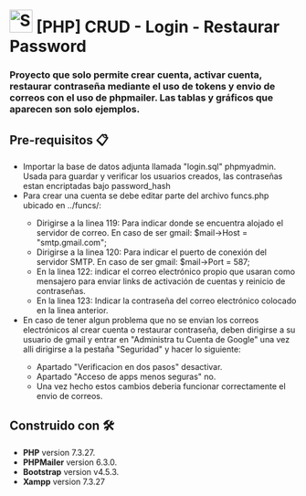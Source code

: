<h1><img src="https://images.emojiterra.com/google/noto-emoji/unicode-13.1/128px/1f1ea-1f1f8.png" alt="Spain flag" width="40" height="40" /> [PHP] CRUD - Login - Restaurar Password</h1>
<h3> Proyecto que solo permite crear cuenta, activar cuenta, restaurar contraseña mediante el uso de tokens y envio de correos con el uso de phpmailer. Las tablas y gráficos que aparecen son solo ejemplos. </h3>

<h2> Pre-requisitos 📋 </h2>
<ul>
  <li>
Importar la base de datos adjunta llamada "login.sql" phpmyadmin. Usada para guardar y verificar los usuarios creados, las contraseñas estan encriptadas bajo password_hash
  </li>
  <li>
Para crear una cuenta se debe editar parte del archivo funcs.php ubicado en ../funcs/:
 </li>
  <ul>
    <li>
  Dirigirse a la linea 119: Para indicar donde se encuentra alojado el servidor de correo. En caso de ser gmail: $mail->Host = "smtp.gmail.com";
    </li>
     <li>
  Dirigirse a la linea 120: Para indicar el puerto de conexión del servidor SMTP. En caso de ser gmail: $mail->Port = 587;
    </li>
     <li>
  En la linea 122: indicar el correo electrónico propio que usaran como mensajero para enviar links de activación de cuentas y reinicio de contraseñas.
    </li>
    <li>
  En la linea 123: Indicar la contraseña del correo electrónico colocado en la linea anterior.
    </li>
  </ul>
  <li>
    En caso de tener algun problema que no se envian los correos electrónicos al crear cuenta o restaurar contraseña, deben dirigirse a su usuario de gmail y entrar en "Administra tu Cuenta de Google" una vez alli dirigirse a la pestaña  "Seguridad" y hacer lo siguiente: 
  </li>
  <ul>
    <li>
      Apartado "Verificacion en dos pasos" desactivar.
    </li>
        <li>
      Apartado "Acceso de apps menos seguras" no.
    </li>
    <li>
      Una vez hecho estos cambios deberia funcionar correctamente el envio de correos.
    </li>
  </ul>
</ul>

<h2> Construido con 🛠️ </h2>

 * **PHP** version 7.3.27.
 * **PHPMailer** version 6.3.0.
 * **Bootstrap** version v4.5.3.
 * **Xampp** version 7.3.27
  
